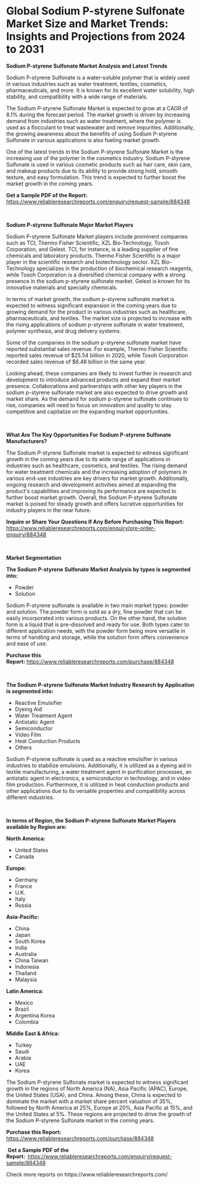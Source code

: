<p><h1>Global Sodium P-styrene Sulfonate Market Size and Market Trends: Insights and Projections from 2024 to 2031</h1></p><p><strong>Sodium P-styrene Sulfonate Market Analysis and Latest Trends</strong></p>
<p><p>Sodium P-styrene Sulfonate is a water-soluble polymer that is widely used in various industries such as water treatment, textiles, cosmetics, pharmaceuticals, and more. It is known for its excellent water solubility, high stability, and compatibility with a wide range of materials.</p><p>The Sodium P-styrene Sulfonate Market is expected to grow at a CAGR of 8.1% during the forecast period. The market growth is driven by increasing demand from industries such as water treatment, where the polymer is used as a flocculant to treat wastewater and remove impurities. Additionally, the growing awareness about the benefits of using Sodium P-styrene Sulfonate in various applications is also fueling market growth.</p><p>One of the latest trends in the Sodium P-styrene Sulfonate Market is the increasing use of the polymer in the cosmetics industry. Sodium P-styrene Sulfonate is used in various cosmetic products such as hair care, skin care, and makeup products due to its ability to provide strong hold, smooth texture, and easy formulation. This trend is expected to further boost the market growth in the coming years.</p></p>
<p><strong>Get a Sample PDF of the Report:&nbsp;</strong> <a href="https://www.reliableresearchreports.com/enquiry/request-sample/884348">https://www.reliableresearchreports.com/enquiry/request-sample/884348</a></p>
<p>&nbsp;</p>
<p><strong>Sodium P-styrene Sulfonate Major Market Players</strong></p>
<p><p>Sodium P-styrene Sulfonate Market players include prominent companies such as TCI, Thermo Fisher Scientific, XZL Bio-Technology, Tosoh Corporation, and Gelest. TCI, for instance, is a leading supplier of fine chemicals and laboratory products. Thermo Fisher Scientific is a major player in the scientific research and biotechnology sector. XZL Bio-Technology specializes in the production of biochemical research reagents, while Tosoh Corporation is a diversified chemical company with a strong presence in the sodium p-styrene sulfonate market. Gelest is known for its innovative materials and specialty chemicals.</p><p>In terms of market growth, the sodium p-styrene sulfonate market is expected to witness significant expansion in the coming years due to growing demand for the product in various industries such as healthcare, pharmaceuticals, and textiles. The market size is projected to increase with the rising applications of sodium p-styrene sulfonate in water treatment, polymer synthesis, and drug delivery systems.</p><p>Some of the companies in the sodium p-styrene sulfonate market have reported substantial sales revenue. For example, Thermo Fisher Scientific reported sales revenue of $25.54 billion in 2020, while Tosoh Corporation recorded sales revenue of $6.48 billion in the same year.</p><p>Looking ahead, these companies are likely to invest further in research and development to introduce advanced products and expand their market presence. Collaborations and partnerships with other key players in the sodium p-styrene sulfonate market are also expected to drive growth and market share. As the demand for sodium p-styrene sulfonate continues to rise, companies will need to focus on innovation and quality to stay competitive and capitalize on the expanding market opportunities.</p></p>
<p>&nbsp;</p>
<p><strong>What Are The Key Opportunities For Sodium P-styrene Sulfonate Manufacturers?</strong></p>
<p><p>The Sodium P-styrene Sulfonate market is expected to witness significant growth in the coming years due to its wide range of applications in industries such as healthcare, cosmetics, and textiles. The rising demand for water treatment chemicals and the increasing adoption of polymers in various end-use industries are key drivers for market growth. Additionally, ongoing research and development activities aimed at expanding the product's capabilities and improving its performance are expected to further boost market growth. Overall, the Sodium P-styrene Sulfonate market is poised for steady growth and offers lucrative opportunities for industry players in the near future.</p></p>
<p><strong>Inquire or Share Your Questions If Any Before Purchasing This Report:</strong> <a href="https://www.reliableresearchreports.com/enquiry/pre-order-enquiry/884348">https://www.reliableresearchreports.com/enquiry/pre-order-enquiry/884348</a></p>
<p>&nbsp;</p>
<p><strong>Market Segmentation</strong></p>
<p><strong>The Sodium P-styrene Sulfonate Market Analysis by types is segmented into:</strong></p>
<p><ul><li>Powder</li><li>Solution</li></ul></p>
<p><p>Sodium P-styrene sulfonate is available in two main market types: powder and solution. The powder form is sold as a dry, fine powder that can be easily incorporated into various products. On the other hand, the solution form is a liquid that is pre-dissolved and ready for use. Both types cater to different application needs, with the powder form being more versatile in terms of handling and storage, while the solution form offers convenience and ease of use.</p></p>
<p><strong>Purchase this Report:&nbsp;</strong><a href="https://www.reliableresearchreports.com/purchase/884348">https://www.reliableresearchreports.com/purchase/884348</a></p>
<p>&nbsp;</p>
<p><strong>The Sodium P-styrene Sulfonate Market Industry Research by Application is segmented into:</strong></p>
<p><ul><li>Reactive Emulsifier</li><li>Dyeing Aid</li><li>Water Treatment Agent</li><li>Antistatic Agent</li><li>Semiconductor</li><li>Video Film</li><li>Heat Conduction Products</li><li>Others</li></ul></p>
<p><p>Sodium P-styrene sulfonate is used as a reactive emulsifier in various industries to stabilize emulsions. Additionally, it is utilized as a dyeing aid in textile manufacturing, a water treatment agent in purification processes, an antistatic agent in electronics, a semiconductor in technology, and in video film production. Furthermore, it is utilized in heat conduction products and other applications due to its versatile properties and compatibility across different industries.</p></p>
<p>&nbsp;</p>
<p><strong>In terms of Region, the Sodium P-styrene Sulfonate Market Players available by Region are:</strong></p>
<p>
    <p> <strong> North America: </strong>
        <ul>
            <li>United States</li>
            <li>Canada</li>
        </ul>
        </p> 
    <p> <strong> Europe: </strong>
        <ul>
            <li>Germany</li>
            <li>France</li>
            <li>U.K.</li>
            <li>Italy</li>
            <li>Russia</li>
        </ul>
        </p> 
    <p> <strong> Asia-Pacific: </strong>
        <ul>
            <li>China</li>
            <li>Japan</li>
            <li>South Korea</li>
            <li>India</li>
            <li>Australia</li>
            <li>China Taiwan</li>
            <li>Indonesia</li>
            <li>Thailand</li>
            <li>Malaysia</li>
        </ul>
        </p> 
    <p> <strong> Latin America: </strong>
        <ul>
            <li>Mexico</li>
            <li>Brazil</li>
            <li>Argentina Korea</li>
            <li>Colombia</li>
        </ul>
        </p> 
    <p> <strong> Middle East & Africa: </strong>
        <ul>
            <li>Turkey</li>
            <li>Saudi</li>
            <li>Arabia</li>
            <li>UAE</li>
            <li>Korea</li>
        </ul>
    </p>
    </p>
<p><p>The Sodium P-styrene Sulfonate market is expected to witness significant growth in the regions of North America (NA), Asia Pacific (APAC), Europe, the United States (USA), and China. Among these, China is expected to dominate the market with a market share percent valuation of 35%, followed by North America at 25%, Europe at 20%, Asia Pacific at 15%, and the United States at 5%. These regions are projected to drive the growth of the Sodium P-styrene Sulfonate market in the coming years.</p></p>
<p><strong>Purchase this Report: </strong><a href="https://www.reliableresearchreports.com/purchase/884348">https://www.reliableresearchreports.com/purchase/884348</a></p>
<p>&nbsp;<strong>Get a Sample PDF of the Report:&nbsp;&nbsp;</strong><a href="https://www.reliableresearchreports.com/enquiry/request-sample/884348">https://www.reliableresearchreports.com/enquiry/request-sample/884348</a></p>
<p><strong></strong></p>
<p>Check more reports on https://www.reliableresearchreports.com/</p>
